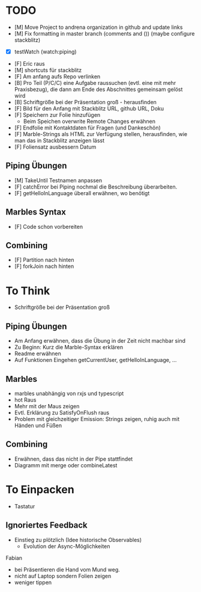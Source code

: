 # TODO

- [M] Move Project to andrena organization in github and update links
- [M] Fix formatting in master branch (comments and ()) (maybe configure stackblitz)
- [x] testWatch (watch:piping)
- [F] Eric raus
- [M] shortcuts für stackblitz
- [F] Am anfang aufs Repo verlinken
- [B] Pro Teil (P/C/C) eine Aufgabe raussuchen (evtl. eine mit mehr Praxisbezug), die dann am Ende des Abschnittes gemeinsam gelöst wird
- [B] Schriftgröße bei der Präsentation groß - herausfinden
- [F] Bild für den Anfang mit Stackblitz URL, github URL, Doku
- [F] Speichern zur Folie hinzufügen
  - Beim Speichen overwrite Remote Changes erwähnen
- [F] Endfolie mit Kontaktdaten für Fragen (und Dankeschön)
- [F] Marble-Strings als HTML zur Verfügung stellen, herausfinden, wie man das in Stackblitz anzeigen lässt
- [F] Foliensatz ausbessern Datum


## Piping Übungen

- [M] TakeUntil Testnamen anpassen 
- [F] catchError bei Piping nochmal die Beschreibung überarbeiten.
- [F] getHelloInLanguage überall erwähnen, wo benötigt

## Marbles Syntax

- [F] Code schon vorbereiten

## Combining
- [F] Partition nach hinten
- [F] forkJoin nach hinten

# To Think

- Schriftgröße bei der Präsentation groß

## Piping Übungen
- Am Anfang erwähnen, dass die Übung in der Zeit nicht machbar sind
- Zu Beginn: Kurz die Marble-Syntax erklären
- Readme erwähnen
- Auf Funktionen Eingehen getCurrentUser, getHelloInLanguage, ...

## Marbles
- marbles unabhängig von rxjs und typescript
- hot Raus
- Mehr mit der Maus zeigen
- Evtl. Erklärung zu SatisfyOnFlush raus
- Problem mit gleichzeitiger Emission: Strings zeigen, ruhig auch mit Händen und Füßen


## Combining
- Erwähnen, dass das nicht in der Pipe stattfindet
- Diagramm mit merge oder combineLatest

# To Einpacken
- Tastatur






## Ignoriertes Feedback

* Einstieg zu plötzlich (Idee historische Observables)
  * Evolution der Async-Möglichkeiten 

Fabian
* bei Präsentieren die Hand vom Mund weg.
* nicht auf Laptop sondern Folien zeigen
* weniger tippen




